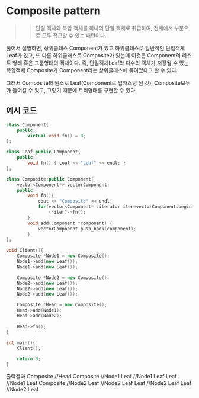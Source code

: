 # Composite pattern
>> 단일 객체와 복합 객체를 하나의 단일 객체로 취급하여, 전체에서 부분으로 모두 접근할 수 있는 패턴이다.

풀어서 설명하면, 상위클래스 Component가 있고 하위클래스로 일반적인 단일객체 Leaf가 있고, 또 다른 하위클래스로 Composite가 있는데 이것은 Component의 리스트 형태 혹은 그룹형태의 객체이다. 즉, 단일객체Leaf와 다수의 객체가 저장될 수 있는 복합객체 Composite가 Component라는 상위클래스에 묶여있다고 할 수 있다. 

그래서 Composite의 원소로 Leaf(Component로 업캐스팅 된 것), Composite모두가 들어갈 수 있고, 그렇기 때문에 트리형태를 구현할 수 있다.

## 예시 코드
```cpp
class Component{
    public:
        virtual void fn() = 0;
};

class Leaf:public Component{
    public:
        void fn() { cout << "Leaf" << endl; }
};

class Composite:public Component{
    vector<Component*> vectorComponent;
    public:
        void fn(){
            cout << "Composite" << endl;
            for(vector<Component*::iterator iter=vectorComponent.begin();iter!=vectorComponent.end();iter++>)
                (*iter)->fn();
        }
        void add(Component *component) {
            vectorComponent.push_back(component);
        }
};

void Client(){
    Composite *Node1 = new Composite();
    Node1->add(new Leaf());
    Node1->add(new Leaf());

    Composite *Node2 = new Composite();
    Node2->add(new Leaf());
    Node2->add(new Leaf());
    Node2->add(new Leaf());

    Composite *Head = new Composite();
    Head->add(Node1);
    Head->add(Node2);

    Head->fn();
}

int main(){
    Client();

    return 0;
}
```
출력결과
Composite //Head
Composite //Node1
Leaf //Node1 Leaf
Leaf //Node1 Leaf
Composite //Node2
Leaf //Node2 Leaf
Leaf //Node2 Leaf
Leaf //Node2 Leaf